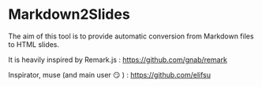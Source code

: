 Markdown2Slides
===============

The aim of this tool is to provide automatic conversion from Markdown files to HTML slides.

It is heavily inspired by Remark.js : https://github.com/gnab/remark

Inspirator, muse (and main user :smirk: )  : https://github.com/elifsu
